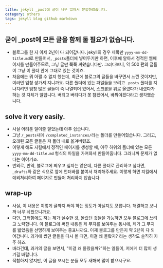 ```yaml
---
title: jekyll _post에 글이 너무 많아서 분할하였습니다.
category: others
tags: jekyll blog github markdown
---
```


## 굳이 _post에 모든 글을 함께 둘 필요가 없습니다. 

- 블로그를 한 지 이제 2년이 다 되어갑니다. jekyll의 경우 제목만 `yyyy-mm-dd-title.md`로 만들어서, `_posts`폴더에 넣어두기만 하면, 이후에 알아서 정적인 웹페이지를 만들어주므로, 그냥 글만 쭉쭉 써왔습니다만. 그러다보니, 약 500 편의 글들이 그냥 이 폴더 안에 그대로 있는 것이죠. 
- 처음에는 뭐 어쩔 수 없지 했는데, 최근에 블로그의 글들을 바꾸면서 느낀 것이지만, 이러면 엄청 성가셔 지니까요. 다른 폴더에 있는 파일들을 보려고 `_posts` 폴더를 지나치려면 엄청 많은 글들이 죽 나열되어 있어서, 스크롤을 위로 올렸다가 내렸다가 하는 것 자체가 일입니다. 버티고 버티다가 못 참겠어서, 바꿔야겠다라고 생각했습니다. 

## solve it very easily. 

- 사실 어려운 일이줄 알았는데 아주 쉽습니다. 
- 그냥 `/_posts`내에 `/completed_instances/`라는 폴더를 만들어줬습니다. 그리고, 오래된 모든 글들은 저 폴더 내로 옮겨버렸죠. 
- 이렇게 해도 지킬에서 정적인 페이지를 생성할 때, 아무 하위의 폴더에 있는 모든 `yyyy-mm-dd-title.md` 형식의 파일을 가져와서 만들어줍니다. 그러니까 문제가 없다는 이야기죠. 
- 번외로, 만약, 블로그에 띄우고 싶지는 않은데, 다른 폴더로 관리하고 싶다면, `_drafts`와 같은 식으로 앞에 언더바를 붙여서 처리해주세요. 이렇게 하면 지킬에서 예외처리하여 페이지로 만들어 처리하지 않습니다.

## wrap-up

- 사실, 이 내용은 이렇게 글까지 써야 하는 정도가 아닐지도 모릅니다. 해결하고 보니까 너무 쉬웠으니까요. 
- 다만, 그러함에도 저는 제가 실수한 것, 몰랐던 것들을 가능하면 모두 블로그에 쓰려고 노력합니다. 이 블로그에 써진 내용은 제 무지를 보여주는 동시에, 제가 그 무지를 밟았음을 선명하게 보여주는 증표니까요. 이제 블로그를 만든지 약 2년이 다 되어갑니다. 과거에 썼던 글들을 다시 볼 때면, 이걸 왜 몰랐지? 라는 생각도 솔직히 자주 하죠. 
- 바라건대, 과거의 글을 보면서, "이걸 왜 몰랐을까?"하는 일들이, 저에게 더 많이 생기길 바랍니다. 
- 적합하지 않지만, 이 글을 보시는 분들 모두 새해복 많이 받으시구요.